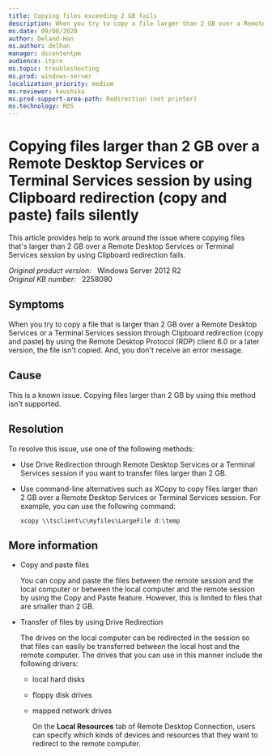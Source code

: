 ```yaml
---
title: Copying files exceeding 2 GB fails
description: When you try to copy a file larger than 2 GB over a Remote Desktop Services or Terminal Services session through Clipboard Redirection (copy and paste) by using RDP client 6.0 or later, the file fails to copy, and you don't see an error message.
ms.date: 09/08/2020
author: Deland-Han
ms.author: delhan
manager: dscontentpm
audience: itpro
ms.topic: troubleshooting
ms.prod: windows-server
localization_priority: medium
ms.reviewer: kaushika
ms.prod-support-area-path: Redirection (not printer)
ms.technology: RDS
---
```

# Copying files larger than 2 GB over a Remote Desktop Services or Terminal Services session by using Clipboard redirection (copy and paste) fails silently

This article provides help to work around the issue where copying files that's larger than 2 GB over a Remote Desktop Services or Terminal Services session by using Clipboard redirection fails.

_Original product version:_ &nbsp; Windows Server 2012 R2  
_Original KB number:_ &nbsp; 2258090

## Symptoms

When you try to copy a file that is larger than 2 GB over a Remote Desktop Services or a Terminal Services session through Clipboard redirection (copy and paste) by using the Remote Desktop Protocol (RDP) client 6.0 or a later version, the file isn't copied. And, you don't receive an error message.

## Cause

This is a known issue. Copying files larger than 2 GB by using this method isn't supported.

## Resolution

To resolve this issue, use one of the following methods:

- Use Drive Redirection through Remote Desktop Services or a Terminal Services session if you want to transfer files larger than 2 GB.

- Use command-line alternatives such as XCopy to copy files larger than 2 GB over a Remote Desktop Services or Terminal Services session. For example, you can use the following command:

    ```console
    xcopy \\tsclient\c\myfiles\LargeFile d:\temp  
    ```

## More information

- Copy and paste files

    You can copy and paste the files between the remote session and the local computer or between the local computer and the remote session by using the Copy and Paste feature. However, this is limited to files that are smaller than 2 GB.

- Transfer of files by using Drive Redirection

    The drives on the local computer can be redirected in the session so that files can easily be transferred between the local host and the remote computer. The drives that you can use in this manner include the following drivers:

  - local hard disks
  - floppy disk drives
  - mapped network drives

    On the **Local Resources** tab of Remote Desktop Connection, users can specify which kinds of devices and resources that they want to redirect to the remote computer.

